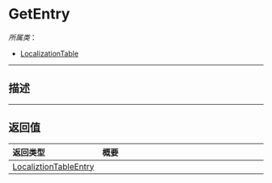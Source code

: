 # GetEntry

*所属类*：
* [LocalizationTable](/Api/Classes/Other/LocalizationTable.md)
------------------------------------------------------------------------------------------
## 描述




------------------------------------------------------------------------------------------
## 返回值

|<div style="width:150px">返回类型</div>|<div style="width:520px">概要</div>|
|:---|:---|
|[LocaliztionTableEntry](/Api/DataType/LocaliztionTableEntry.md)||
